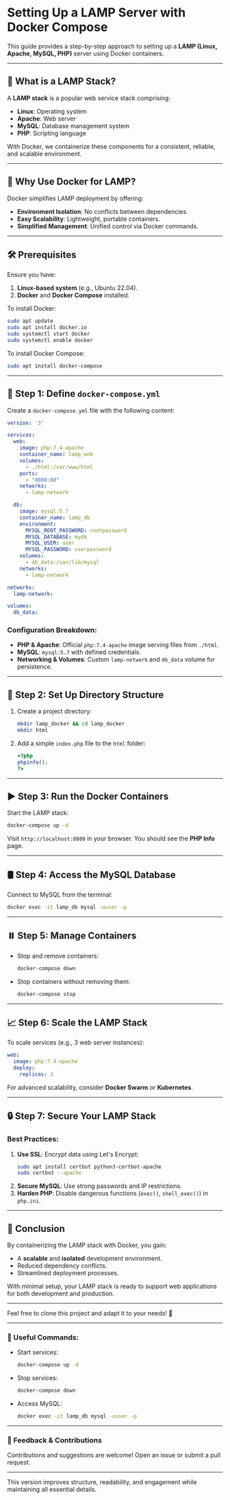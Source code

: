 # Setting Up a LAMP Server with Docker Compose

This guide provides a step-by-step approach to setting up a **LAMP (Linux, Apache, MySQL, PHP)** server using Docker containers.

---

## 🚀 What is a LAMP Stack?

A **LAMP stack** is a popular web service stack comprising:

- **Linux**: Operating system  
- **Apache**: Web server  
- **MySQL**: Database management system  
- **PHP**: Scripting language  

With Docker, we containerize these components for a consistent, reliable, and scalable environment.

---

## 🌟 Why Use Docker for LAMP?

Docker simplifies LAMP deployment by offering:
- **Environment Isolation**: No conflicts between dependencies.  
- **Easy Scalability**: Lightweight, portable containers.  
- **Simplified Management**: Unified control via Docker commands.

---

## 🛠️ Prerequisites

Ensure you have:
1. **Linux-based system** (e.g., Ubuntu 22.04).  
2. **Docker** and **Docker Compose** installed.  

To install Docker:  
```bash
sudo apt update
sudo apt install docker.io
sudo systemctl start docker
sudo systemctl enable docker
```

To install Docker Compose:  
```bash
sudo apt install docker-compose
```

---

## 📝 Step 1: Define `docker-compose.yml`

Create a `docker-compose.yml` file with the following content:

```yaml
version: '3'

services:
  web:
    image: php:7.4-apache
    container_name: lamp_web
    volumes:
      - ./html:/var/www/html
    ports:
      - "8080:80"
    networks:
      - lamp-network

  db:
    image: mysql:5.7
    container_name: lamp_db
    environment:
      MYSQL_ROOT_PASSWORD: rootpassword
      MYSQL_DATABASE: mydb
      MYSQL_USER: user
      MYSQL_PASSWORD: userpassword
    volumes:
      - db_data:/var/lib/mysql
    networks:
      - lamp-network

networks:
  lamp-network:

volumes:
  db_data:
```

### Configuration Breakdown:
- **PHP & Apache**: Official `php:7.4-apache` image serving files from `./html`.  
- **MySQL**: `mysql:5.7` with defined credentials.  
- **Networking & Volumes**: Custom `lamp-network` and `db_data` volume for persistence.

---

## 📂 Step 2: Set Up Directory Structure

1. Create a project directory:
   ```bash
   mkdir lamp_docker && cd lamp_docker
   mkdir html
   ```
2. Add a simple `index.php` file to the `html` folder:
   ```php
   <?php
   phpinfo();
   ?>
   ```

---

## ▶️ Step 3: Run the Docker Containers

Start the LAMP stack:  
```bash
docker-compose up -d
```

Visit `http://localhost:8080` in your browser. You should see the **PHP Info** page.

---

## 🛢️ Step 4: Access the MySQL Database

Connect to MySQL from the terminal:  
```bash
docker exec -it lamp_db mysql -uuser -p
```

---

## ⏸️ Step 5: Manage Containers

- Stop and remove containers:  
  ```bash
  docker-compose down
  ```
- Stop containers without removing them:  
  ```bash
  docker-compose stop
  ```

---

## 📈 Step 6: Scale the LAMP Stack

To scale services (e.g., 3 web server instances):  
```yaml
web:
  image: php:7.4-apache
  deploy:
    replicas: 3
```

For advanced scalability, consider **Docker Swarm** or **Kubernetes**.

---

## 🔒 Step 7: Secure Your LAMP Stack

### Best Practices:
1. **Use SSL**: Encrypt data using Let's Encrypt:  
   ```bash
   sudo apt install certbot python3-certbot-apache
   sudo certbot --apache
   ```
2. **Secure MySQL**: Use strong passwords and IP restrictions.  
3. **Harden PHP**: Disable dangerous functions (`exec()`, `shell_exec()`) in `php.ini`.  

---

## 🎯 Conclusion

By containerizing the LAMP stack with Docker, you gain:
- A **scalable** and **isolated** development environment.  
- Reduced dependency conflicts.  
- Streamlined deployment processes.

With minimal setup, your LAMP stack is ready to support web applications for both development and production.

--- 

Feel free to clone this project and adapt it to your needs! 🎉

--- 

### 📎 Useful Commands:
- Start services:  
  ```bash
  docker-compose up -d
  ```
- Stop services:  
  ```bash
  docker-compose down
  ```
- Access MySQL:  
  ```bash
  docker exec -it lamp_db mysql -uuser -p
  ```

--- 

### 🙌 Feedback & Contributions
Contributions and suggestions are welcome! Open an issue or submit a pull request.

---

This version improves structure, readability, and engagement while maintaining all essential details.
